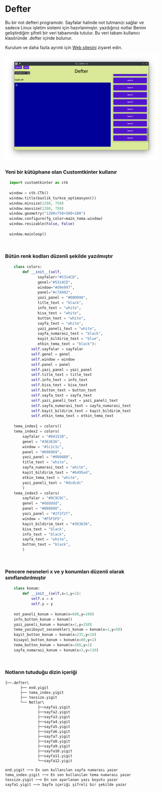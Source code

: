# Defter

Bu bir not defteri programıdır. Sayfalar halinde not tutmanızı sağlar ve sadece Linux işletim sistemi için hazırlanmıştır. yazdığınız notlar Benim geliştirdiğim şifreli bir veri tabaınında tutulur. Bu veri tabanı kullanıcı klasöründe .defter içinde bulunur.
<br>
<p>Kurulum ve daha fazla ayrıntı için <a href="https://defter.netlify.app/">Web sitesini</a> ziyaret edin.<p>
  
![kapak](img.png)
<br>
### Yeni bir kütüphane olan Customtkinter kullanır
  
```python
  import customtkinter as ctk

  window = ctk.CTk()
  window.title(baslik_turkce_optimasyon())
  window.minsize(1200, 750)
  window.maxsize(1200, 750)
  window.geometry("1200x750+500+100")
  window.configure(fg_color=main_tema.window)
  window.resizable(False, False)

  window.mainloop()
```
<br>

### Bütün renk kodları düzenli şekilde yazılmıştır

```python
	class colors:
		def __init__(self,
			   sayfalar="#5314CD",
			   genel="#5314CD",
			   window="#d9e997",
			   panel="#c7d492",
			   yazi_panel = "#000099",
			   title_text = "black",
			   info_text = "white",
			   kisa_text = "white",
			   button_text = "white",
			   sayfa_text = "white",
			   yazi_paneli_text = "white",
			   sayfa_numarasi_text = "black",
			   kayit_bildirim_text = "blue",
			   etkin_tema_text = "black"):
			self.sayfalar = sayfalar
			self.genel = genel
			self.window = window
			self.panel = panel
			self.yazi_panel = yazi_panel
			self.title_text = title_text
			self.info_text = info_text
			self.kisa_text = kisa_text
			self.button_text = button_text
			self.sayfa_text = sayfa_text
			self.yazi_paneli_text = yazi_paneli_text
			self.sayfa_numarasi_text = sayfa_numarasi_text
			self.kayit_bildirim_text = kayit_bildirim_text
			self.etkin_tema_text = etkin_tema_text

	tema_index1 = colors()
	tema_index2 = colors(
		sayfalar = "#041538",
		genel = "#363636",
		window = "#1c1c1c",
		panel = "#696969",
		yazi_panel = "#080808",
		title_text = "white",
		sayfa_numarasi_text = "white",
		kayit_bildirim_text = "#6495ed",
		etkin_tema_text = "white",
		yazi_paneli_text = "#dcdcdc"
		)
	tema_index3 = colors(
		sayfalar = "#9C9C9C",
		genel = "#dddddd",
		panel = "#808080",
		yazi_panel = "#2f2f2f",
		window = "#F5F5F5",
		kayit_bildirim_text = "#363636",
		kisa_text = "black",
		info_text = "black",
		sayfa_text = "white",
		button_text = "black",
		)
```

<br>

### Pencere nesneleri x ve y konumları düzenli olarak sınıflandırılmıştır

```python
	class konum:
		def __init__(self,x=1,y=1):
			self.x = x
			self.y = y

	not_paneli_konum = konum(x=600,y=100)
	info_button_konum = konum()
	yazi_paneli_konum = konum(x=1,y=150)
	tema_yaziboyut_secenekleri_konum = konum(x=1,y=50)
	kayit_button_konum = konum(x=235,y=10)
	kisayol_button_konum = konum(x=80,y=1)
	tema_button_konum = konum(x=160,y=1)
	sayfa_numarasi_konum = konum(x=3,y=110)
```
<br>

### Notların tutuduğu dizin içeriği

```
├──.defter\
       ├── end.yigit 
       ├── tema_index.yigit
       ├── texsize.yigit
       └── Notlar\
               ├──sayfa1.yigit
               ├──sayfa2.yigit
               ├──sayfa3.yigit
               ├──sayfa4.yigit
               ├──sayfa5.yigit
               ├──sayfa6.yigit
               ├──sayfa7.yigit
               ├──sayfa8.yigit
               ├──sayfa9.yigit
               ├──sayfa10.yigit
               ├──sayfa11.yigit
               └──sayfa12.yigit

```
```
end.yigit ──> En son kullanılan sayfa numarası yazar
tema_index.yigit ──> En son kullanılan tema numarası yazar
texsize.yigit ──> En son ayarlanan yazı boyutu yazar
sayfa1.yigit ──> Sayfa içeriği şifreli bir şekilde yazar
```
